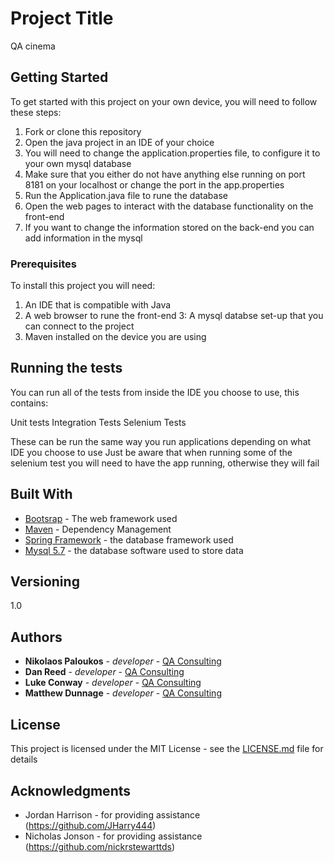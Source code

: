 # Project Title

QA cinema

## Getting Started

To get started with this project on your own device, you will need to follow these steps:

1. Fork or clone this repository
2. Open the java project in an IDE of your choice
3. You will need to change the application.properties file, to configure it to your own mysql database
4. Make sure that you either do not have anything else running on port 8181 on your localhost or change the port in the app.properties
5. Run the Application.java file to rune the database
6. Open the web pages to interact with the database functionality on the front-end
7. If you want to change the information stored on the back-end you can add information in the mysql

### Prerequisites

To install this project you will need: 

1. An IDE that is compatible with Java 
2. A web browser to rune the front-end
3: A mysql databse set-up that you can connect to the project
4. Maven installed on the device you are using


## Running the tests

You can run all of the tests from inside the IDE you choose to use, this contains:

Unit tests
Integration Tests
Selenium Tests

These can be run the same way you run applications depending on what IDE you choose to use
Just be aware that when running some of the selenium test you will need to have the app running, otherwise they will fail


## Built With

* [Bootsrap](https://getbootstrap.com/docs/4.5/getting-started/download/) - The web framework used
* [Maven](https://maven.apache.org/) - Dependency Management
* [Spring Framework](https://spring.io/projects/spring-framework) - the database framework used
* [Mysql 5.7](https://dev.mysql.com/downloads/mysql/5.7.html) - the database software used to store data

## Versioning

1.0

## Authors

* **Nikolaos Paloukos** - *developer* - [QA Consulting](https://github.com/nPaloukosQA)
* **Dan Reed** - *developer* - [QA Consulting](https://github.com/DanReedQA)
* **Luke Conway** - *developer* - [QA Consulting](https://github.com/ConwayQA)
* **Matthew Dunnage** - *developer* - [QA Consulting](https://github.com/MDunnageQA)

## License

This project is licensed under the MIT License - see the [LICENSE.md](LICENSE.md) file for details

## Acknowledgments

* Jordan Harrison - for providing assistance (https://github.com/JHarry444)
* Nicholas Jonson - for providing assistance (https://github.com/nickrstewarttds)
